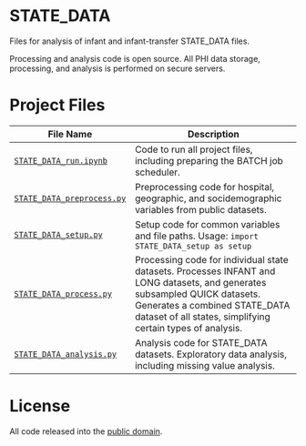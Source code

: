 # STATE_DATA 

Files for analysis of infant and infant-transfer STATE_DATA files.

Processing and analysis code is open source. All PHI data storage, processing, and analysis is performed on secure servers. 


# Project Files 

| File Name                  | Description |
|----------------------------|-------------|
| [`STATE_DATA_run.ipynb`](STATE_DATA_run.ipynb)  | Code to run all project files, including preparing the BATCH job scheduler. |
| [`STATE_DATA_preprocess.py`](STATE_DATA_preprocess.py) | Preprocessing code for hospital, geographic, and socidemographic variables from public datasets. |
| [`STATE_DATA_setup.py`](STATE_DATA_setup.py)      | Setup code for common variables and file paths. Usage: ```import STATE_DATA_setup as setup```|
| [`STATE_DATA_process.py`](STATE_DATA_process.py) | Processing code for individual state datasets. Processes INFANT and LONG datasets, and generates subsampled QUICK datasets. Generates a combined STATE_DATA dataset of all states, simplifying certain types of analysis. |
| [`STATE_DATA_analysis.py`](STATE_DATA_analysis.py)   | Analysis code for STATE_DATA datasets. Exploratory data analysis, including missing value analysis. |

# License

All code released into the [public domain](UNLICENSE).






